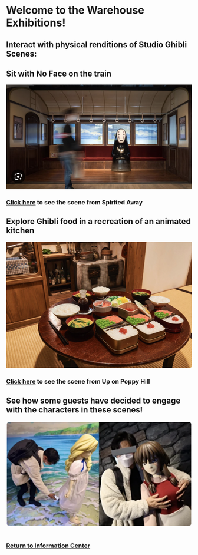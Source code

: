 # Welcome to the Warehouse Exhibitions!

## Interact with physical renditions of Studio Ghibli Scenes:

## Sit with No Face on the train
![No Face Park](park-noface.png)
### [Click here](https://github.com/mollyjones2023/ghibli-simulacrum/blob/main/2-ghibli-grand-warehouse/1-exhibitions/spirited-away-train.md) to see the scene from Spirited Away

## Explore Ghibli food in a recreation of an animated kitchen
![Poppy Food Park](poppy-food-park.png)
### [Click here]() to see the scene from Up on Poppy Hill

## See how some guests have decided to engage with the characters in these scenes!
![Sexualizing characters](sexualizing-characters.png)
<br>
<br>
### [Return to Information Center](https://github.com/mollyjones2023/ghibli-simulacrum/blob/main/2-ghibli-grand-warehouse/warehouse.md)

